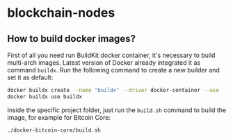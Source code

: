 # blockchain-nodes

## How to build docker images?

First of all you need run BuildKit docker container, it's necessary to build multi-arch images. Latest version of Docker
already integrated it as command `buildx`. Run the following command to create a new builder and set it as default:

```bash
docker buildx create --name "buildx" --driver docker-container --use
docker buildx use buildx
```

Inside the specific project folder, just run the `build.sh` command to build the image, for example for Bitcoin Core:

```bash
./docker-bitcoin-core/build.sh
```
